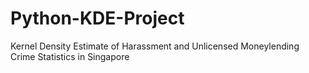 # Python-KDE-Project
Kernel Density Estimate of Harassment and Unlicensed Moneylending Crime Statistics in Singapore
